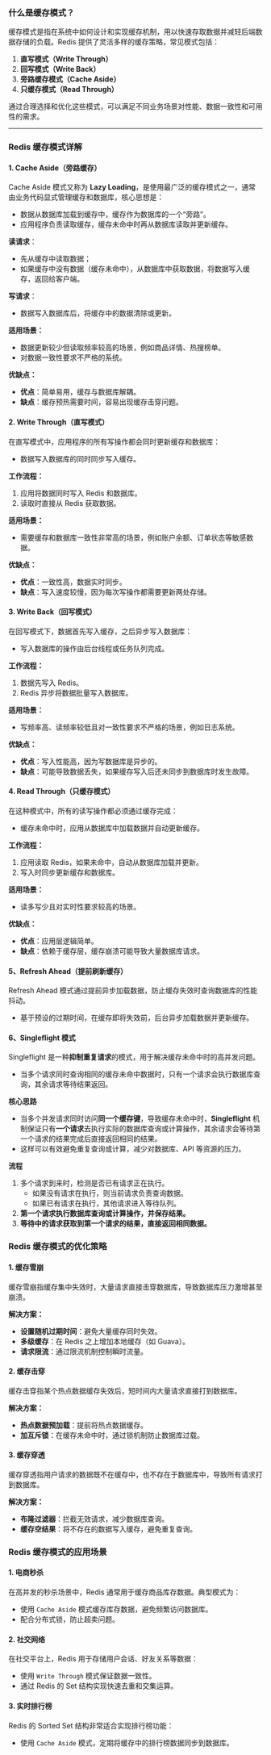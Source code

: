 ### **什么是缓存模式？**

缓存模式是指在系统中如何设计和实现缓存机制，用以快速存取数据并减轻后端数据存储的负载。Redis 提供了灵活多样的缓存策略，常见模式包括：

1. **直写模式（Write Through）**
2. **回写模式（Write Back）**
3. **旁路缓存模式（Cache Aside）**
4. **只缓存模式（Read Through）**

通过合理选择和优化这些模式，可以满足不同业务场景对性能、数据一致性和可用性的需求。

------

### **Redis 缓存模式详解**

#### **1. Cache Aside（旁路缓存）**

Cache Aside 模式又称为 **Lazy Loading**，是使用最广泛的缓存模式之一，通常由业务代码显式管理缓存和数据库，核心思想是：

- 数据从数据库加载到缓存中，缓存作为数据库的一个“旁路”。
- 应用程序负责读取缓存，缓存未命中时再从数据库读取并更新缓存。

**读请求**：

- 先从缓存中读取数据；
- 如果缓存中没有数据（缓存未命中），从数据库中获取数据，将数据写入缓存，返回给客户端。

**写请求**：

- 数据写入数据库后，将缓存中的数据清除或更新。

**适用场景：**

- 数据更新较少但读取频率较高的场景，例如商品详情、热搜榜单。
- 对数据一致性要求不严格的系统。

**优缺点：**

- **优点**：简单易用，缓存与数据库解耦。
- **缺点**：缓存预热需要时间，容易出现缓存击穿问题。



#### 2. Write Through（直写模式）

在直写模式中，应用程序的所有写操作都会同时更新缓存和数据库：

- 数据写入数据库的同时同步写入缓存。

**工作流程：**

1. 应用将数据同时写入 Redis 和数据库。
2. 读取时直接从 Redis 获取数据。

**适用场景：**

- 需要缓存和数据库一致性非常高的场景，例如账户余额、订单状态等敏感数据。

**优缺点：**

- **优点**：一致性高，数据实时同步。
- **缺点**：写入速度较慢，因为每次写操作都需要更新两处存储。



#### 3. Write Back（回写模式）

在回写模式下，数据首先写入缓存，之后异步写入数据库：

- 写入数据库的操作由后台线程或任务队列完成。

**工作流程：**

1. 数据先写入 Redis。
2. Redis 异步将数据批量写入数据库。

**适用场景：**

- 写频率高、读频率较低且对一致性要求不严格的场景，例如日志系统。

**优缺点：**

- **优点**：写入性能高，因为写数据库是异步的。
- **缺点**：可能导致数据丢失，如果缓存写入后还未同步到数据库时发生故障。



#### 4. Read Through（只缓存模式）

在这种模式中，所有的读写操作都必须通过缓存完成：

- 缓存未命中时，应用从数据库中加载数据并自动更新缓存。

**工作流程：**

1. 应用读取 Redis，如果未命中，自动从数据库加载并更新。
2. 写入时同步更新缓存和数据库。

**适用场景：**

- 读多写少且对实时性要求较高的场景。

**优缺点：**

- **优点**：应用层逻辑简单。
- **缺点**：依赖于缓存层，缓存崩溃可能导致大量数据库请求。



#### 5、Refresh Ahead（提前刷新缓存）

Refresh Ahead 模式通过提前异步加载数据，防止缓存失效时查询数据库的性能抖动。

- 基于预设的过期时间，在缓存即将失效前，后台异步加载数据并更新缓存。



#### 6、Singleflight 模式

Singleflight 是一种**抑制重复请求**的模式，用于解决缓存未命中时的高并发问题。

- 当多个请求同时查询相同的缓存未命中数据时，只有一个请求会执行数据库查询，其余请求等待结果返回。

**核心思路**

- 当多个并发请求同时访问**同一个缓存键**，导致缓存未命中时，**Singleflight** 机制保证只有**一个请求**去执行实际的数据库查询或计算操作，其余请求会等待第一个请求的结果完成后直接返回相同的结果。
- 这样可以有效避免重复查询或计算，减少对数据库、API 等资源的压力。

**流程**

1. 多个请求到来时，检测是否已有请求正在执行。
   - 如果没有请求在执行，则当前请求负责查询数据。
   - 如果已有请求在执行，其他请求进入等待队列。
2. **第一个请求执行数据库查询或计算操作，并保存结果。**
3. **等待中的请求获取到第一个请求的结果，直接返回相同数据。**



### Redis 缓存模式的优化策略

#### **1. 缓存雪崩**

缓存雪崩指缓存集中失效时，大量请求直接击穿数据库，导致数据库压力激增甚至崩溃。

**解决方案：**

- **设置随机过期时间**：避免大量缓存同时失效。
- **多级缓存**：在 Redis 之上增加本地缓存（如 Guava）。
- **请求限流**：通过限流机制控制瞬时流量。

#### **2. 缓存击穿**

缓存击穿指某个热点数据缓存失效后，短时间内大量请求直接打到数据库。

**解决方案：**

- **热点数据预加载**：提前将热点数据缓存。
- **加互斥锁**：在缓存未命中时，通过锁机制防止数据库过载。

#### 3. 缓存穿透

缓存穿透指用户请求的数据既不在缓存中，也不存在于数据库中，导致所有请求打到数据库。

**解决方案：**

- **布隆过滤器**：拦截无效请求，减少数据库查询。
- **缓存空结果**：将不存在的数据写入缓存，避免重复查询。



### Redis 缓存模式的应用场景

#### **1. 电商秒杀**

在高并发的秒杀场景中，Redis 通常用于缓存商品库存数据。典型模式为：

- 使用 `Cache Aside` 模式缓存库存数据，避免频繁访问数据库。
- 配合分布式锁，防止超卖问题。

#### **2. 社交网络**

在社交平台上，Redis 用于存储用户会话、好友关系等数据：

- 使用 `Write Through` 模式保证数据一致性。
- 通过 Redis 的 Set 结构实现快速去重和交集运算。

#### **3. 实时排行榜**

Redis 的 Sorted Set 结构非常适合实现排行榜功能：

- 使用 `Cache Aside` 模式，定期将缓存中的排行榜数据同步到数据库。